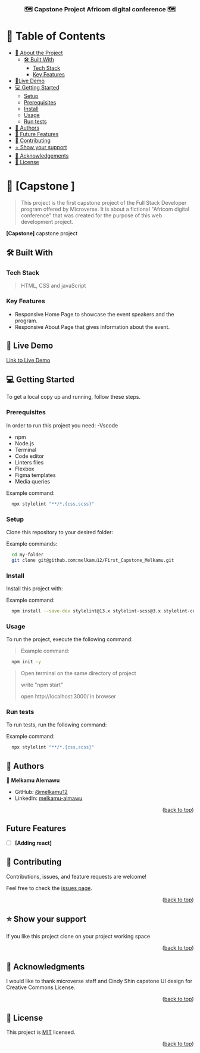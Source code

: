 <a name="readme-top"></a>

<div align="center">

  <h3> 🗺️ <b>Capstone Project Africom digital conference</b> 🗺️</h3>

</div>
<!-- TABLE OF CONTENTS -->

# 📗 Table of Contents

- [📖 About the Project](#about-project)
  - [🛠 Built With](#built-with)
    - [Tech Stack](#tech-stack)
    - [Key Features](#key-features)
- [🚀Live Demo](#Live-demo)
- [💻 Getting Started](#getting-started)
  - [Setup](#setup)
  - [Prerequisites](#prerequisites)
  - [Install](#install)
  - [Usage](#usage)
  - [Run tests](#run-tests)
- [👥 Authors](#authors)
- [🔭 Future Features](#future-features)
- [🤝 Contributing](#contributing)
- [⭐️ Show your support](#support)
- [🙏 Acknowledgements](#acknowledgements)
- [📝 License](#license)

<!-- PROJECT DESCRIPTION -->

# 📖 [Capstone ] <a name="about-project"></a>

> This project is the first capstone project of the Full Stack Developer program offered by Microverse. It is about a fictional "Africom digital conference" that was created for the purpose of this web development project.

**[Capstone]** capstone project

## 🛠 Built With <a name="built-with"></a>

### Tech Stack <a name="tech-stack"></a>

> HTML, CSS and javaScript

### Key Features

- Responsive Home Page to showcase the event speakers and the program.
- Responsive About Page that gives information about the event.

## 🚀 Live Demo

[Link to Live Demo](https://melkamu12.github.io/First_Capstone_Melkamu/)

## 💻 Getting Started <a name="getting-started"></a>

To get a local copy up and running, follow these steps.

### Prerequisites

In order to run this project you need:
-Vscode

- npm
- Node.js
- Terminal
- Code editor
- Linters files
- Flexbox
- Figma templates
- Media queries

Example command:

```sh
  npx stylelint "**/*.{css,scss}"
```

### Setup

Clone this repository to your desired folder:

Example commands:

```sh
  cd my-folder
  git clone git@github.com:melkamu12/First_Capstone_Melkamu.git
```

### Install

Install this project with:

Example command:

```sh
  npm install --save-dev stylelint@13.x stylelint-scss@3.x stylelint-config-standard@21.x stylelint-csstree-validator@1.x
```

### Usage

To run the project, execute the following command:

> Example command:

```sh
  npm init -y
```

> <p> Open terminal on the same directory of project </p>
> <p> write "npm start"</p>
> <p> open http://localhost:3000/ in browser </p>

### Run tests

To run tests, run the following command:

Example command:

```sh
  npx stylelint "**/*.{css,scss}"
```

<!-- AUTHORS -->

## 👥 Authors <a name="authors"></a>

👤 **Melkamu Alemawu**

- GitHub: [@melkamu12](https://github.com/melkamu12)
- LinkedIn: [melkamu-almawu](https://www.linkedin.com/in/melkamu-almawu/)

<p align="right">(<a href="#readme-top">back to top</a>)</p>

## Future Features

- [ ] **[Adding react]**

## 🤝 Contributing <a name="contributing"></a>

Contributions, issues, and feature requests are welcome!

Feel free to check the [issues page](git@github.com:melkamu12/First_Capstone_Melkamu.git).

<p align="right">(<a href="#readme-top">back to top</a>)</p>

## ⭐️ Show your support <a name="support"></a>

If you like this project clone on your project working space

<p align="right">(<a href="#readme-top">back to top</a>)</p>

<!-- ACKNOWLEDGEMENTS -->

## 🙏 Acknowledgments <a name="acknowledgements"></a>

I would like to thank microverse staff and Cindy Shin capstone UI design for Creative Commons License.

<p align="right">(<a href="#readme-top">back to top</a>)</p>

## 📝 License <a name="license"></a>

This project is [MIT](./LICENSE) licensed.

<p align="right">(<a href="#readme-top">back to top</a>)</p>

